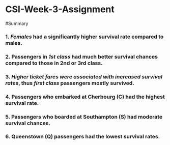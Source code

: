 # CSI-Week-3-Assignment

#Summary
### 1. *Females* had a significantly higher survival rate compared to males. 
### 2. Passengers in *1st class* had much better survival chances compared to those in 2nd or 3rd class.
### 3. *Higher ticket fares were associated with increased survival rates*, thus *first class* passengers mostly survived.
### 4. Passengers who embarked at Cherbourg (C) had the highest survival rate.
### 5. Passengers who boarded at Southampton (S) had moderate survival chances.
### 6. Queenstown (Q) passengers had the lowest survival rates.
